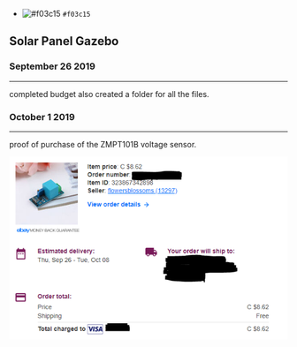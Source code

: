 - ![#f03c15](https://placehold.it/15/f03c15/000000?text=+) `#f03c15`

Solar Panel Gazebo 
-------------------

### September 26 2019
---------------------

completed budget also created a folder for all the files.

### October 1 2019
------------------
proof of purchase of the ZMPT101B voltage sensor.
 
![Proof Of Purchase](/images/pop.PNG)



